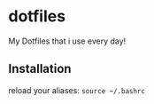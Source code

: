 # dotfiles
My Dotfiles that i use every day!

## Installation

reload your aliases:
`source ~/.bashrc`
